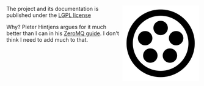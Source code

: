 <span style="float:right">![logo](monastery_logo_100.svg)<span>

The project and its documentation is published under the [LGPL license](https://www.gnu.org/licenses/lgpl.html)

Why? Pieter Hintjens argues for it much better than I can in his [ZeroMQ guide](http://zguide.zeromq.org/). I don't think I need to add much to that.
